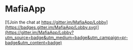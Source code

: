 # MafiaApp

[![Join the chat at https://gitter.im/MafiaApp/Lobby](https://badges.gitter.im/MafiaApp/Lobby.svg)](https://gitter.im/MafiaApp/Lobby?utm_source=badge&utm_medium=badge&utm_campaign=pr-badge&utm_content=badge)
